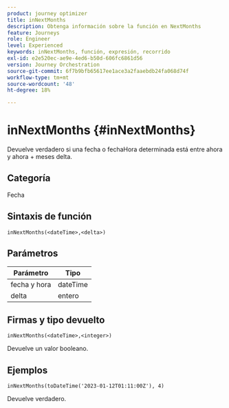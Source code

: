 ```yaml
---
product: journey optimizer
title: inNextMonths
description: Obtenga información sobre la función en NextMonths
feature: Journeys
role: Engineer
level: Experienced
keywords: inNextMonths, función, expresión, recorrido
exl-id: e2e520ec-ae9e-4ed6-b50d-606fc6861d56
version: Journey Orchestration
source-git-commit: 6f7b9bfb65617ee1ace3a2faaebdb24fa068d74f
workflow-type: tm+mt
source-wordcount: '48'
ht-degree: 18%

---
```


# inNextMonths {#inNextMonths}

Devuelve verdadero si una fecha o fechaHora determinada está entre ahora y ahora + meses delta.

## Categoría

Fecha

## Sintaxis de función

`inNextMonths(<dateTime>,<delta>)`

## Parámetros

| Parámetro | Tipo |
|-----------|------------------|
| fecha y hora | dateTime |
| delta | entero |

## Firmas y tipo devuelto

`inNextMonths(<dateTime>,<integer>)`

Devuelve un valor booleano.

## Ejemplos

`inNextMonths(toDateTime('2023-01-12T01:11:00Z'), 4)`

Devuelve verdadero.
